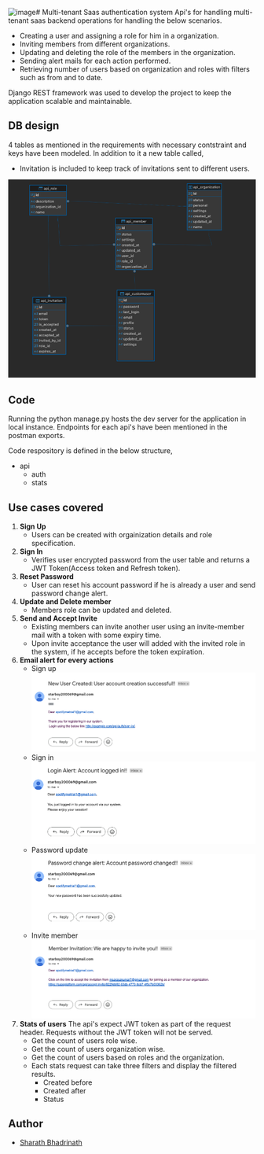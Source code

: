 ![image](https://github.com/user-attachments/assets/7b00dd3a-8d9c-4844-9504-629c7471d91d)# Multi-tenant Saas authentication system
Api's for handling multi-tenant saas backend operations for handling the below scenarios.
- Creating a user and assigning a role for him in a organization.
- Inviting members from different organizations.
- Updating and deleting the role of the members in the organization.
- Sending alert mails for each action performed.
- Retrieving number of users based on organization and roles with filters such as from and to date.

Django REST framework was used to develop the project to keep the application scalable and maintainable.

## DB design
4 tables as mentioned in the requirements with necessary contstraint and keys have been modeled. In addition to it a
new table called,
- Invitation
is included to keep track of invitations sent to different users.

![Database Schema](https://github.com/iamLUCISTAR/AuthService/blob/master/Screenshot%202024-09-14%20at%2012.14.31%20PM.png?raw=true)


## Code

Running the python manage.py hosts the dev server for the application in local instance. 
Endpoints for each api's have been mentioned in the postman exports.

Code respository is defined in the below structure,

- api
  - auth
  - stats

## Use cases covered

1. **Sign Up**
   - Users can be created with orgainization details and role specification.
2. **Sign In**
   - Verifies user encrypted password from the user table and returns a JWT Token(Access token and Refresh token).
3. **Reset Password**
   - User can reset his account password if he is already a user and send password change alert.
4. **Update and Delete member**
   - Members role can be updated and deleted.
5. **Send and Accept Invite**
   - Existing members can invite another user using an invite-member mail with a token with some expiry time.
   - Upon invite acceptance the user will added with the invited role in the system, if he accepts before the token expiration.
6. **Email alert for every actions**
   - Sign up
   ![Sign up](https://github.com/iamLUCISTAR/AuthService/blob/master/Screenshot%202024-09-14%20at%2011.49.23%20AM.png?raw=true)
   - Sign in
   ![Sign in](https://github.com/iamLUCISTAR/AuthService/blob/master/Screenshot%202024-09-14%20at%2011.49.32%20AM.png?raw=true)
   - Password update
   ![Password change](https://github.com/iamLUCISTAR/AuthService/blob/master/Screenshot%202024-09-14%20at%2011.49.43%20AM.png?raw=true)
   - Invite member
   ![Invite member](https://github.com/iamLUCISTAR/AuthService/blob/master/Screenshot%202024-09-14%20at%2011.49.52%20AM.png?raw=true)
7. **Stats of users**
   The api's expect JWT token as part of the request header. Requests without the JWT token will not be served.
   - Get the count of users role wise.
   - Get the count of users organization wise.
   - Get the count of users based on roles and the organization.
   - Each stats request can take three filters and display the filtered results.
     - Created before
     - Created after
     - Status

## Author

- [Sharath Bhadrinath](https://github.com/iamLUCISTAR)
